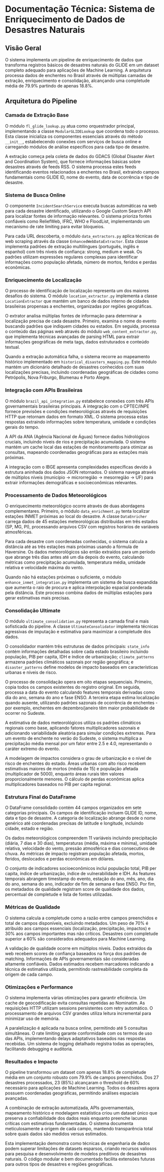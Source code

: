# Documentação Técnica: Sistema de Enriquecimento de Dados de Desastres Naturais

## Visão Geral

O sistema implementa um pipeline de enriquecimento de dados que transforma registros básicos de desastres naturais do GLIDE em um dataset completo adequado para aplicações de Machine Learning. A arquitetura processa dados de enchentes no Brasil através de múltiplas camadas de extração, enriquecimento e consolidação, alcançando uma completude média de 79.9% partindo de apenas 18.8%.

## Arquitetura do Pipeline

### Camada de Extração Base

O módulo `fl_glide_lookup.py` atua como orquestrador principal, implementando a classe `ModularGLIDELookup` que coordena todo o processo. Esta classe inicializa os componentes essenciais através do método `__init__`, estabelecendo conexões com serviços de busca online e carregando módulos de análise específicos para cada tipo de desastre.

A extração começa pela coleta de dados do GDACS (Global Disaster Alert and Coordination System), que fornece informações básicas sobre desastres através de feeds RSS. O sistema processa estes feeds identificando eventos relacionados a enchentes no Brasil, extraindo campos fundamentais como GLIDE ID, nome do evento, data de ocorrência e tipo de desastre.

### Sistema de Busca Online

O componente `IncidentSearchService` executa buscas automáticas na web para cada desastre identificado, utilizando o Google Custom Search API para localizar fontes de informação relevantes. O sistema prioriza fontes confiáveis como ReliefWeb, IFRC, WHO e FloodList, implementando um mecanismo de rate limiting para evitar bloqueios.

Para cada URL descoberta, o módulo `data_extractors.py` aplica técnicas de web scraping através da classe `EnhancedWebDataExtractor`. Esta classe implementa padrões de extração multilíngues (português, inglês e espanhol) com três níveis de confiança: strong, medium e weak. Os padrões utilizam expressões regulares complexas para identificar informações como população afetada, número de mortos, feridos e perdas econômicas.

### Enriquecimento de Localização

O processo de identificação de localização representa um dos maiores desafios do sistema. O módulo `location_extractor.py` implementa a classe `LocationExtractor` que mantém um banco de dados interno de cidades brasileiras propensas a enchentes, organizadas por regiões geográficas. 

O extrator analisa múltiplas fontes de informação para determinar a localização precisa de cada desastre. Primeiro, examina o nome do evento buscando padrões que indiquem cidades ou estados. Em seguida, processa o conteúdo das páginas web através do módulo `web_content_extractor.py`, que implementa técnicas avançadas de parsing HTML para extrair informações geográficas de meta tags, dados estruturados e conteúdo textual.

Quando a extração automática falha, o sistema recorre ao mapeamento histórico implementado em `historical_disasters_mapping.py`. Este módulo mantém um dicionário detalhado de desastres conhecidos com suas localizações precisas, incluindo coordenadas geográficas de cidades como Petrópolis, Nova Friburgo, Blumenau e Porto Alegre.

### Integração com APIs Brasileiras

O módulo `brazil_api_integration.py` estabelece conexões com três APIs governamentais brasileiras principais. A integração com o CPTEC/INPE fornece previsões e condições meteorológicas através de requisições HTTP que retornam dados em formato XML. O sistema processa estas respostas extraindo informações sobre temperatura, umidade e condições gerais do tempo.

A API da ANA (Agência Nacional de Águas) fornece dados hidrológicos cruciais, incluindo níveis de rios e precipitação acumulada. O sistema mantém um cache local das estações de monitoramento para otimizar as consultas, mapeando coordenadas geográficas para as estações mais próximas.

A integração com o IBGE apresenta complexidades específicas devido à estrutura aninhada dos dados JSON retornados. O sistema navega através de múltiplos níveis (município -> microrregião -> mesorregião -> UF) para extrair informações demográficas e socioeconômicas relevantes.

### Processamento de Dados Meteorológicos

O enriquecimento meteorológico ocorre através de duas abordagens complementares. Primeiro, o módulo `data_enrichment.py` tenta localizar estações INMET próximas ao local do desastre. A classe `DataEnricher` carrega dados de 45 estações meteorológicas distribuídas em três estados (SP, MG, PI), processando arquivos CSV com registros horários de variáveis atmosféricas.

Para cada desastre com coordenadas conhecidas, o sistema calcula a distância até as três estações mais próximas usando a fórmula de Haversine. Os dados meteorológicos são então extraídos para um período que abrange três dias antes até um dia depois do evento, calculando métricas como precipitação acumulada, temperatura média, umidade relativa e velocidade máxima do vento.

Quando não há estações próximas o suficiente, o módulo `enhance_inmet_integration.py` implementa um sistema de busca expandida que aumenta o raio de procura e aplica interpolação espacial ponderada pela distância. Este processo combina dados de múltiplas estações para gerar estimativas mais precisas.

### Consolidação Ultimate

O módulo `ultimate_consolidation.py` representa a camada final e mais sofisticada do pipeline. A classe `UltimateConsolidator` implementa técnicas agressivas de imputação e estimativa para maximizar a completude dos dados.

O consolidador mantém três estruturas de dados principais: `state_info` contém informações detalhadas sobre cada estado brasileiro incluindo população, PIB per capita, IDH e índice de urbanização; `climate_patterns` armazena padrões climáticos sazonais por região geográfica; e `disaster_patterns` define modelos de impacto baseados em características urbanas e níveis de risco.

O processo de consolidação opera em oito etapas sequenciais. Primeiro, copia todos os campos existentes do registro original. Em seguida, processa a data do evento calculando features temporais derivadas como dia do ano, semana do ano e fase ENSO. A terceira etapa estima localização quando ausente, utilizando padrões sazonais de ocorrência de enchentes - por exemplo, enchentes em dezembro/janeiro têm maior probabilidade de ocorrer no Sudeste.

A estimativa de dados meteorológicos utiliza os padrões climáticos regionais como base, aplicando fatores multiplicadores sazonais e adicionando variabilidade aleatória para simular condições extremas. Para um evento de enchente no verão do Sudeste, o sistema multiplica a precipitação média mensal por um fator entre 2.5 e 4.0, representando o caráter extremo do evento.

A modelagem de impactos considera o grau de urbanização e o nível de risco de enchentes do estado. Áreas urbanas com alto risco recebem estimativas maiores de mortos (média de 15) e população afetada (multiplicador de 5000), enquanto áreas rurais têm valores proporcionalmente menores. O cálculo de perdas econômicas aplica multiplicadores baseados no PIB per capita regional.

### Estrutura Final do DataFrame

O DataFrame consolidado contém 44 campos organizados em sete categorias principais. Os campos de identificação incluem GLIDE ID, nome, data e tipo de desastre. A categoria de localização abrange desde o nome genérico até coordenadas precisas de latitude e longitude, incluindo cidade, estado e região.

Os dados meteorológicos compreendem 11 variáveis incluindo precipitação (diária, 7 dias e 30 dias), temperaturas (média, máxima e mínima), umidade relativa, velocidade do vento, pressão atmosférica e dias consecutivos de chuva. As métricas de impacto registram população afetada, mortos, feridos, deslocados e perdas econômicas em dólares.

O conjunto de indicadores socioeconômicos inclui população total, PIB per capita, índice de urbanização, índice de vulnerabilidade e IDH. As features temporais abrangem timestamp do evento, estação do ano, mês, ano, dia do ano, semana do ano, indicador de fim de semana e fase ENSO. Por fim, os metadados de qualidade registram score de qualidade dos dados, percentual de completude e lista de fontes utilizadas.

### Métricas de Qualidade

O sistema calcula a completude como a razão entre campos preenchidos e total de campos disponíveis, excluindo metadados. Um peso de 70% é atribuído aos campos essenciais (localização, precipitação, impactos) e 30% aos campos importantes mas não críticos. Desastres com completude superior a 60% são considerados adequados para Machine Learning.

A validação de qualidade ocorre em múltiplos níveis. Dados extraídos da web recebem scores de confiança baseados na força dos padrões de matching. Informações de APIs governamentais são consideradas altamente confiáveis. Dados estimados recebem marcadores indicando a técnica de estimativa utilizada, permitindo rastreabilidade completa da origem de cada campo.

### Otimizações e Performance

O sistema implementa várias otimizações para garantir eficiência. Um cache de geocodificação evita consultas repetidas ao Nominatim. As requisições HTTP utilizam sessions persistentes com retry automático. O processamento de arquivos CSV grandes utiliza leitura incremental para minimizar uso de memória.

A paralelização é aplicada na busca online, permitindo até 5 consultas simultâneas. O rate limiting garante conformidade com os termos de uso das APIs, implementando delays adaptativos baseados nas respostas recebidas. Um sistema de logging detalhado registra todas as operações, facilitando debugging e auditoria.

### Resultados e Impacto

O pipeline transformou um dataset com apenas 18.8% de completude média em um conjunto robusto com 79.9% de campos preenchidos. Dos 27 desastres processados, 23 (85%) alcançaram o threshold de 60% necessário para aplicações de Machine Learning. Todos os desastres agora possuem coordenadas geográficas, permitindo análises espaciais avançadas.

A combinação de extração automatizada, APIs governamentais, mapeamento histórico e modelagem estatística criou um dataset único que preserva a confiabilidade dos dados reais enquanto preenche lacunas críticas com estimativas fundamentadas. O sistema documenta meticulosamente a origem de cada campo, mantendo transparência total sobre quais dados são medidos versus estimados.

Esta implementação demonstra como técnicas de engenharia de dados podem superar limitações de datasets esparsos, criando recursos valiosos para pesquisa e desenvolvimento de modelos preditivos de desastres naturais. O código modular e bem documentado facilita extensões futuras para outros tipos de desastres e regiões geográficas.